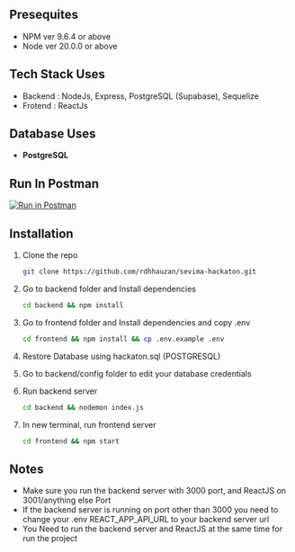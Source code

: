 ## Presequites

- NPM ver 9.6.4 or above
- Node ver 20.0.0 or above

## Tech Stack Uses

- Backend : NodeJs, Express, PostgreSQL (Supabase), Sequelize
- Frotend : ReactJs

## Database Uses

- **PostgreSQL**

## Run In Postman

[![Run in Postman](https://run.pstmn.io/button.svg)](https://app.getpostman.com/run-collection/17959065-7c216e54-0e4d-4697-8126-256f31182ec6?action=collection%2Ffork&collection-url=entityId%3D17959065-7c216e54-0e4d-4697-8126-256f31182ec6%26entityType%3Dcollection%26workspaceId%3D219df081-6e17-4ea0-bf77-e0f8bf10fd6a)

## Installation

1. Clone the repo

   ```sh
   git clone https://github.com/rdhhauzan/sevima-hackaton.git
   ```

2. Go to backend folder and Install dependencies

   ```sh
   cd backend && npm install
   ```

3. Go to frontend folder and Install dependencies and copy .env

   ```sh
   cd frontend && npm install && cp .env.example .env
   ```

4. Restore Database using hackaton.sql (POSTGRESQL)
5. Go to backend/config folder to edit your database credentials
6. Run backend server
   ```sh
   cd backend && nodemon index.js
   ```
7. In new terminal, run frontend server
   ```sh
   cd frontend && npm start
   ```

## Notes

- Make sure you run the backend server with 3000 port, and ReactJS on 3001/anything else Port
- If the backend server is running on port other than 3000 you need to change your .env REACT_APP_API_URL to your backend server url
- You Need to run the backend server and ReactJS at the same time for run the project
